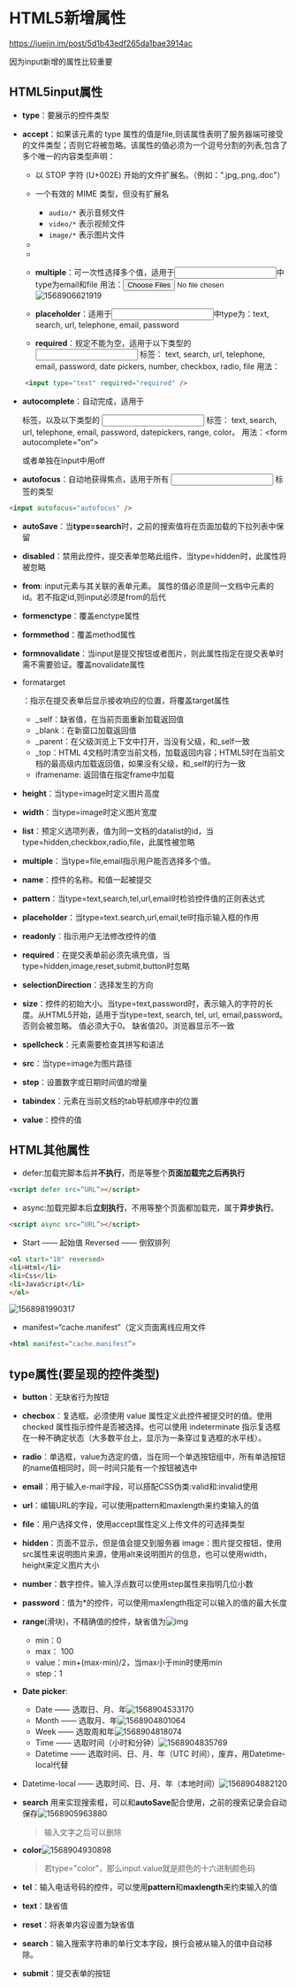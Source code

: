 
# HTML5新增属性
https://juejin.im/post/5d1b43edf265da1bae3914ac

因为input新增的属性比较重要

## HTML5input属性

- **type**：要展示的控件类型

- **accept**：如果该元素的 type 属性的值是file,则该属性表明了服务器端可接受的文件类型；否则它将被忽略。该属性的值必须为一个逗号分割的列表,包含了多个唯一的内容类型声明：
  - 以 STOP 字符 (U+002E) 开始的文件扩展名。（例如：".jpg,.png,.doc"）
  - 一个有效的 MIME 类型，但没有扩展名
    - `audio/*` 表示音频文件
    - `video/*` 表示视频文件
    - `image/*` 表示图片文件

  - 
  - 
  - **multiple**：可一次性选择多个值，适用于<input>中type为email和file
    用法：<input type="file" multiple="multiple" />![1568906621919](C:\Users\Admin\AppData\Roaming\Typora\typora-user-images\1568906621919.png)
  - **placeholder**：适用于<input>中type为：text, search, url, telephone, email, password
  - **required**：规定不能为空，适用于以下类型的 <input> 标签：
    text, search, url, telephone, email, password, date pickers, number, checkbox, radio, file
    用法：
```html
    <input type="text" required="required" />
```
- **autocomplete**：自动完成，适用于 <form> 标签，以及以下类型的 <input> 标签：
  text, search, url, telephone, email, password, datepickers, range, color。
  用法：<form autocomplete="on“></form>或者单独在input中用off

- **autofocus**：自动地获得焦点，适用于所有 <input> 标签的类型
```html
<input autofocus="autofocus" />
```

- **autoSave**：当**type=search**时，之前的搜索值将在页面加载的下拉列表中保留

- **disabled**：禁用此控件，提交表单忽略此组件，当type=hidden时，此属性将被忽略

- **from**: input元素与其关联的表单元素。 属性的值必须是同一文档中元素的id。若不指定id,则input必须是from的后代

- **formenctype**：覆盖enctype属性

- **formmethod**：覆盖method属性

- **formnovalidate**：当input是提交按钮或者图片，则此属性指定在提交表单时需不需要验证。覆盖novalidate属性

- formatarget

  ：指示在提交表单后显示接收响应的位置，将覆盖target属性

  - _self：缺省值，在当前页面重新加载返回值
  - _blank：在新窗口加载返回值
  - _parent：在父级浏览上下文中打开，当没有父级，和_self一致
  - _top：HTML 4文档时清空当前文档，加载返回内容；HTML5时在当前文档的最高级内加载返回值，如果没有父级，和_self的行为一致
  - iframename: 返回值在指定frame中加载

- **height**：当type=image时定义图片高度

- **width**：当type=image时定义图片宽度

- **list**：预定义选项列表，值为同一文档的datalist的id，当type=hidden,checkbox,radio,file，此属性被忽略

- **multiple**：当type=file,email指示用户能否选择多个值。

- **name**：控件的名称。和值一起被提交

- **pattern**：当type=text,search,tel,url,email时检验控件值的正则表达式

- **placeholder**：当type=text.search,url,email,tel时指示输入框的作用

- **readonly**：指示用户无法修改控件的值

- **required**：在提交表单前必须先填充值，当type=hidden,image,reset,submit,button时忽略

- **selectionDirection**：选择发生的方向

- **size**：控件的初始大小。当type=text,password时，表示输入的字符的长度。从HTML5开始，适用于当type=text, search, tel, url, email,password。否则会被忽略。 值必须大于0。 缺省值20。浏览器显示不一致

- **spellcheck**：元素需要检查其拼写和语法

- **src**：当type=image为图片路径

- **step**：设置数字或日期时间值的增量

- **tabindex**：元素在当前文档的tab导航顺序中的位置

- **value**：控件的值

## HTML其他属性

- defer:加载完脚本后并**不执行**，而是等整个**页面加载完之后再执行**
```html
<script defer src=“URL”></script>
```
- async:加载完脚本后**立刻执行**，不用等整个页面都加载完，属于**异步执行**。
```html
<script async src=“URL”></script>
```
- Start —— 起始值 Reversed —— 倒叙排列
```html
<ol start="10" reversed>
<li>Html</li>
<li>Css</li>
<li>JavaScript</li>
</ol>
```

![1568981990317](C:\Users\Admin\AppData\Roaming\Typora\typora-user-images\1568981990317.png)

- manifest=“cache.manifest”（定义页面离线应用文件
```html
<html manifest=“cache.manifest”>
```

## type属性(要呈现的控件类型)

- **button**：无缺省行为按钮

- **checbox**：复选框。必须使用 value 属性定义此控件被提交时的值。使用 checked 属性指示控件是否被选择。也可以使用 indeterminate 指示复选框在一种不确定状态（大多数平台上，显示为一条穿过复选框的水平线）。

- **radio**：单选框，value为选定的值，当在同一个单选按钮组中，所有单选按钮的name值相同时，同一时间只能有一个按钮被选中

- **email**：用于输入e-mail字段，可以搭配CSS伪类:valid和:invalid使用

- **url**：编辑URL的字段，可以使用pattern和maxlength来约束输入的值

- **file**：用户选择文件，使用accept属性定义上传文件的可选择类型

- **hidden**：页面不显示，但是值会提交到服务器
  image：图片提交按钮，使用src属性来说明图片来源，使用alt来说明图片的信息，也可以使用width，height来定义图片大小

- **number**：数字控件。输入浮点数可以使用step属性来指明几位小数

- **password**：值为*的控件，可以使用maxlength指定可以输入的值的最大长度

- **range**(滑块)，不精确值的控件，缺省值为![img](https://img-blog.csdn.net/201804222020033)

  - min：0
  - max： 100
  - value：min+(max-min)/2，当max小于min时使用min
  - step：1

- **Date picker**:
  
  - Date —— 选取日、月、年![1568904533170](C:\Users\Admin\AppData\Roaming\Typora\typora-user-images\1568904533170.png)
  - Month —— 选取月、年![1568904801064](C:\Users\Admin\AppData\Roaming\Typora\typora-user-images\1568904801064.png)
  - Week —— 选取周和年![1568904818074](C:\Users\Admin\AppData\Roaming\Typora\typora-user-images\1568904818074.png)
  - Time —— 选取时间（小时和分钟）![1568904835769](C:\Users\Admin\AppData\Roaming\Typora\typora-user-images\1568904835769.png)
  - Datetime —— 选取时间、日、月、年（UTC 时间），废弃，用Datetime-local代替
- Datetime-local —— 选取时间、日、月、年（本地时间）![1568904882120](C:\Users\Admin\AppData\Roaming\Typora\typora-user-images\1568904882120.png)
  
- **search** 用来实现搜索框，可以和**autoSave**配合使用，之前的搜索记录会自动保存![1568905963880](C:\Users\Admin\AppData\Roaming\Typora\typora-user-images\1568905963880.png)

  > 输入文字之后可以删除

- **color**![1568904930898](C:\Users\Admin\AppData\Roaming\Typora\typora-user-images\1568904930898.png)

  > 若type="color"，那么input.value就是颜色的十六进制颜色码

- **tel**：输入电话号码的控件，可以使用**pattern**和**maxlength**来约束输入的值

- **text**：缺省值

- **reset**：将表单内容设置为缺省值

- **search**：输入搜索字符串的单行文本字段，换行会被从输入的值中自动移除。
- **submit**：提交表单的按钮